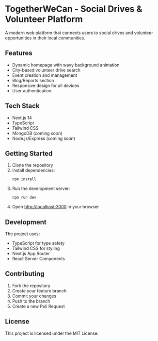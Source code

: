 # TogetherWeCan - Social Drives & Volunteer Platform

A modern web platform that connects users to social drives and volunteer opportunities in their local communities.

## Features

- Dynamic homepage with wavy background animation
- City-based volunteer drive search
- Event creation and management
- Blog/Reports section
- Responsive design for all devices
- User authentication

## Tech Stack

- Next.js 14
- TypeScript
- Tailwind CSS
- MongoDB (coming soon)
- Node.js/Express (coming soon)

## Getting Started

1. Clone the repository
2. Install dependencies:
   ```bash
   npm install
   ```
3. Run the development server:
   ```bash
   npm run dev
   ```
4. Open [http://localhost:3000](http://localhost:3000) in your browser

## Development

The project uses:
- TypeScript for type safety
- Tailwind CSS for styling
- Next.js App Router
- React Server Components

## Contributing

1. Fork the repository
2. Create your feature branch
3. Commit your changes
4. Push to the branch
5. Create a new Pull Request

## License

This project is licensed under the MIT License. 